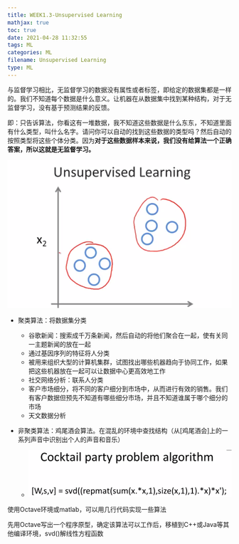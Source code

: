 ```yaml
---
title: WEEK1.3-Unsupervised Learning
mathjax: true
toc: true
date: 2021-04-28 11:32:55
tags: ML
categories: ML
filename: Unsupervised Learning
type: ML
---
```


与监督学习相比，无监督学习的数据没有属性或者标签，即给定的数据集都是一样的。我们不知道每个数据是什么意义。让机器在从数据集中找到某种结构，对于无监督学习，没有基于预测结果的反馈。

即：只告诉算法，你看这有一堆数据，我不知道这些数据是什么东东，不知道里面有什么类型，叫什么名字。请问你可以自动的找到这些数据的类型吗？然后自动的按照类型将这些个体分类。因为**对于这些数据样本来说，我们没有给算法一个正确答案，所以这就是无监督学习。**

![image-20210419110804386](WEEK1-Unsupervised-Learning/image-20210419110804386.png)

- 聚类算法：将数据集分类

  - 谷歌新闻：搜索成千万条新闻，然后自动的将他们聚合在一起，使有关同一主题新闻的放在一起
  - 通过基因序列的特征将人分类
  - 被用来组织大型的计算机集群，试图找出哪些机器趋向于协同工作，如果把这些机器放在一起可以让数据中心更高效地工作
  - 社交网络分析：联系人分类
  - 客户市场细分，将不同的客户细分到市场中，从而进行有效的销售。我们有客户数据但预先不知道有哪些细分市场，并且不知道谁属于哪个细分的市场
  - 天文数据分析

- 非聚类算法：鸡尾酒会算法。在混乱的环境中查找结构（从[鸡尾酒会]上的一系列声音中识别出个人的声音和音乐）

  - ![image-20210419113323165](WEEK1-Unsupervised-Learning/image-20210419113323165.png)

使用Octave环境或matlab，可以用几行代码实现一些算法

先用Octave写出一个程序原型，确定该算法可以工作后，移植到C++或Java等其他编译环境，svd()解线性方程函数